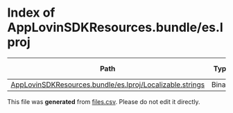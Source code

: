 # Index of AppLovinSDKResources.bundle/es.lproj

| Path | Type | Size | Format | Language | DiE Info | Notes | Hash |
| --- | --- | --- | --- | --- | --- | --- | --- |
| [AppLovinSDKResources.bundle/es.lproj/Localizable.strings](./AppLovinSDKResources.bundle/es.lproj/Localizable.strings) | Binary | 2046 |  |  |  |  | e459719f544334d63d2bc9fde07d80af0e21a6f0f25a3794b2de28832e8e68ed |


This file was **generated** from [files.csv](../../../../../../../../../../files.csv). Please do not edit it directly.
